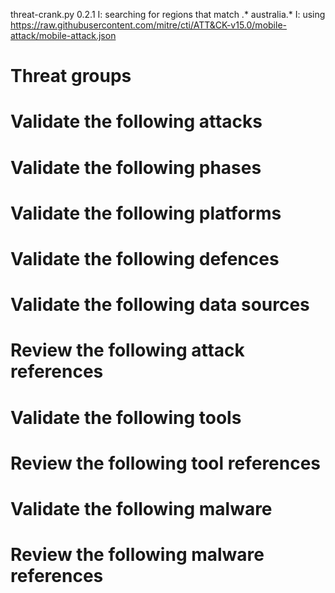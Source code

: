 threat-crank.py 0.2.1
I: searching for regions that match .* australia.*
I: using https://raw.githubusercontent.com/mitre/cti/ATT&CK-v15.0/mobile-attack/mobile-attack.json
# Threat groups


# Validate the following attacks


# Validate the following phases


# Validate the following platforms


# Validate the following defences


# Validate the following data sources


# Review the following attack references


# Validate the following tools


# Review the following tool references


# Validate the following malware


# Review the following malware references


